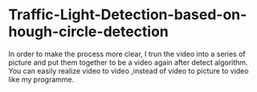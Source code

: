 # Traffic-Light-Detection-based-on-hough-circle-detection
In order to make the process more clear, I trun the video into a series of picture and put them together to be a video again after detect algorithm.
You can easily realize video to video ,instead of video to picture to video like my programme.
